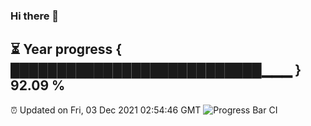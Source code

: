 ### Hi there 👋
⏳ Year progress { ███████████████████████████▁▁▁ } 92.09 %
---
⏰ Updated on Fri, 03 Dec 2021 02:54:46 GMT
![Progress Bar CI](https://github.com/liununu/liununu/workflows/Progress%20Bar%20CI/badge.svg)
